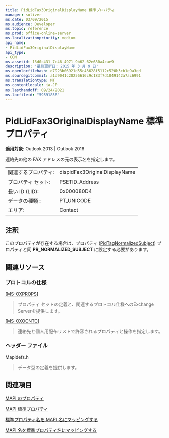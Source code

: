 ```yaml
---
title: PidLidFax3OriginalDisplayName 標準プロパティ
manager: soliver
ms.date: 03/09/2015
ms.audience: Developer
ms.topic: reference
ms.prod: office-online-server
ms.localizationpriority: medium
api_name:
- PidLidFax3OriginalDisplayName
api_type:
- COM
ms.assetid: 13d0c431-7e46-4971-9b62-62e680a4cae9
description: '最終更新日: 2015 年 3 月 9 日'
ms.openlocfilehash: d7923b06921d55c43628f5112c520b3cb1e9a3ed
ms.sourcegitcommit: a1d9041c20256616c9c183f7d1049142a7ac6991
ms.translationtype: MT
ms.contentlocale: ja-JP
ms.lasthandoff: 09/24/2021
ms.locfileid: "59591858"
---
```

# <a name="pidlidfax3originaldisplayname-canonical-property"></a>PidLidFax3OriginalDisplayName 標準プロパティ

  
  
**適用対象**: Outlook 2013 | Outlook 2016 
  
連絡先の他の FAX アドレスの元の表示名を指定します。
  
|||
|:-----|:-----|
|関連するプロパティ:  <br/> |dispidFax3OriginalDisplayName  <br/> |
|プロパティ セット:  <br/> |PSETID_Address  <br/> |
|長い ID (LID):  <br/> |0x000080D4  <br/> |
|データの種類 :   <br/> |PT_UNICODE  <br/> |
|エリア:  <br/> |Contact  <br/> |
   
## <a name="remarks"></a>注釈

このプロパティが存在する場合は、プロパティ ([PidTagNormalizedSubject](pidtagnormalizedsubject-canonical-property.md)) プロパティと同 **PR_NORMALIZED_SUBJECT** に設定する必要があります。
  
## <a name="related-resources"></a>関連リソース

### <a name="protocol-specifications"></a>プロトコルの仕様

[[MS-OXPROPS]](https://msdn.microsoft.com/library/f6ab1613-aefe-447d-a49c-18217230b148%28Office.15%29.aspx)
  
> プロパティ セットの定義と、関連するプロトコル仕様へのExchange Serverを提供します。
    
[[MS-OXOCNTC]](https://msdn.microsoft.com/library/9b636532-9150-4836-9635-9c9b756c9ccf%28Office.15%29.aspx)
  
> 連絡先と個人用配布リストで許容されるプロパティと操作を指定します。
    
### <a name="header-files"></a>ヘッダー ファイル

Mapidefs.h
  
> データ型の定義を提供します。
    
## <a name="see-also"></a>関連項目



[MAPI のプロパティ](mapi-properties.md)
  
[MAPI 標準プロパティ](mapi-canonical-properties.md)
  
[標準プロパティ名を MAPI 名にマッピングする](mapping-canonical-property-names-to-mapi-names.md)
  
[MAPI 名を標準プロパティ名にマッピングする](mapping-mapi-names-to-canonical-property-names.md)

